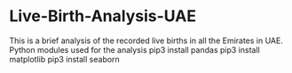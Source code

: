 # Live-Birth-Analysis-UAE
This is a brief analysis of the recorded live births in all the Emirates in UAE.
Python modules used for the analysis
pip3 install pandas
pip3 install matplotlib
pip3 install seaborn
